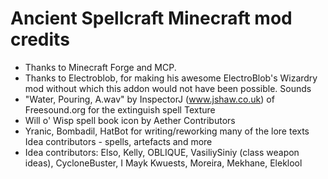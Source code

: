 # Ancient Spellcraft Minecraft mod credits
- Thanks to Minecraft Forge and MCP.
- Thanks to Electroblob, for making his awesome ElectroBlob's Wizardry mod without which this addon would not have been possible.
Sounds
- "Water, Pouring, A.wav" by InspectorJ (www.jshaw.co.uk) of Freesound.org for the extinguish spell
Texture
- Will o' Wisp spell book icon by Aether
Contributors
- Yranic, Bombadil, HatBot for writing/reworking many of the lore texts
Idea contributors - spells, artefacts and more
- Idea contributors: Elso, Kelly, OBLIQUE, VasiliySiniy (class weapon ideas), CycloneBuster, I Mayk Kwuests, Moreira, Mekhane, Eleklool